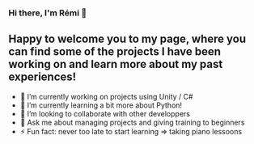 ### Hi there, I'm Rémi 👋

<!--
**rgelmini/rgelmini** is a ✨ _special_ ✨ repository because its `README.md` (this file) appears on your GitHub profile.
-->

## Happy to welcome you to my page, where you can find some of the projects I have been working on and learn more about my past experiences! 

- 🔭 I’m currently working on projects using Unity / C# 
- 🌱 I’m currently learning a bit more about Python!
- 👯 I’m looking to collaborate with other developpers
- 💬 Ask me about managing projects and giving training to beginners
- ⚡ Fun fact: never too late to start learning => taking piano lessoons
